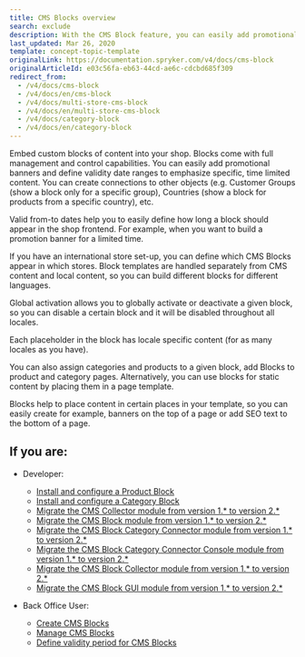 ```yaml
---
title: CMS Blocks overview
search: exclude
description: With the CMS Block feature, you can easily add promotional banners and define validity date ranges to emphasize specific, time-limited content.
last_updated: Mar 26, 2020
template: concept-topic-template
originalLink: https://documentation.spryker.com/v4/docs/cms-block
originalArticleId: e03c56fa-eb63-44cd-ae6c-cdcbd685f309
redirect_from:
  - /v4/docs/cms-block
  - /v4/docs/en/cms-block
  - /v4/docs/multi-store-cms-block
  - /v4/docs/en/multi-store-cms-block
  - /v4/docs/category-block
  - /v4/docs/en/category-block
---
```


Embed custom blocks of content into your shop. Blocks come with full management and control capabilities. You can easily add promotional banners and define validity date ranges to emphasize specific, time limited content. You can create connections to other objects (e.g. Customer Groups (show a block only for a specific group), Countries (show a block for products from a specific country), etc.

Valid from-to dates help you to easily define how long a block should appear in the shop frontend. For example, when you want to build a promotion banner for a limited time.

If you have an international store set-up, you can define which CMS Blocks appear in which stores. Block templates are handled separately from CMS content and local content, so you can build different blocks for different languages.

Global activation allows you to globally activate or deactivate a given block, so you can disable a certain block and it will be disabled throughout all locales.

Each placeholder in the block has locale specific content (for as many locales as you have).

You can also assign categories and products to a given block, add Blocks to product and category pages. Alternatively, you can use blocks for static content by placing them in a page template.

Blocks help to place content in certain places in your template, so you can easily create for example, banners on the top of a page or add SEO text to the bottom of a page.

## If you are:

- Developer:
    - [Install and configure a Product Block](/docs/scos/dev/feature-integration-guides/{{page.version}}/installing-the-product-cms-block.html)
    - [Install and configure a Category Block](/docs/scos/dev/feature-integration-guides/{{page.version}}/installing-the-category-cms-blocks.html)
    - [Migrate the CMS Collector module from version 1.* to version 2.*](/docs/scos/dev/module-migration-guides/migration-guide-cmscollector.html)
    - [Migrate the CMS Block module from version 1.* to version 2.*](/docs/scos/dev/module-migration-guides/migration-guide-cmsblock.html#upgrading-from-version-1-to-version-2)
    - [Migrate the CMS Block Category Connector module from version 1.* to version 2.*](/docs/scos/dev/module-migration-guides/migration-guide-cms-block-category-connector.html)
    - [Migrate the CMS Block Category Connector Console module from version 1.* to version 2.*](/docs/scos/dev/module-migration-guides/migration-guide-cmsblockcategoryconnector-migration-console.html)
    - [Migrate the CMS Block Collector  module from version 1.* to version 2.*](/docs/scos/dev/module-migration-guides/migration-guide-cms-block-collector.html)
    - [Migrate the CMS Block GUI  module from version 1.* to version 2.*](/docs/scos/dev/module-migration-guides/migration-guide-cmsblockgui.html)

- Back Office User:
    - [Create CMS Blocks](/docs/scos/user/back-office-user-guides/{{page.version}}/content/blocks/creating-cms-blocks.html)
    - [Manage CMS Blocks](/docs/scos/user/back-office-user-guides/{{page.version}}/content/blocks/managing-cms-blocks.html)
    - [Define validity period for CMS Blocks](/docs/scos/user/back-office-user-guides/{{page.version}}/content/blocks/defining-validity-period-for-cms-blocks.html)
